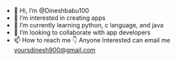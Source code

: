 - 👋 Hi, I’m @Dineshbabu100
- 👀 I’m interested in creating apps
- 🌱 I’m currently learning python, c language, and java
- 💞️ I’m looking to collaborate with app developers
- 📫 How to reach me 👇
   Anyone   Interested can email me 
  yoursdinesh900@gmail.com
      
<!---
Dineshbabu100/Dineshbabu100 is a ✨ special ✨ repository because its `README.md` (this file) appears on your GitHub profile.
You can click the Preview link to take a look at your changes.
--->
